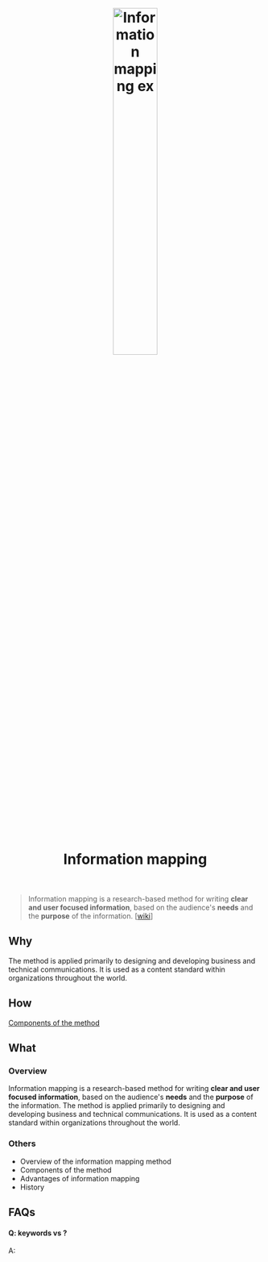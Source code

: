 <h1 align="center">
<br>
	<a href="https://www.wikiwand.com/en/Information_mapping">
  <img src="https://i.imgur.com/cF5AdEo.jpg" alt="Information mapping ex" width=42%">
  </a>
  <br><br>
Information mapping 
  <br><br>
</h1>

> Information mapping is a research-based method for writing **clear and user focused information**, based on the audience's **needs** and the **purpose** of the information. [[wiki](https://www.wikiwand.com/en/Information_mapping)]

## Why 

The method is applied primarily to designing and developing business and technical communications. It is used as a content standard within organizations throughout the world.

## How

[Components of the method](https://www.wikiwand.com/en/Information_mapping#/Components_of_the_method)

## What 

### Overview

Information mapping is a research-based method for writing **clear and user focused information**, based on the audience's **needs** and the **purpose** of the information. The method is applied primarily to designing and developing business and technical communications. It is used as a content standard within organizations throughout the world.


### Others

* Overview of the information mapping method
* Components of the method
* Advantages of information mapping
* History


## FAQs

#### Q: keywords vs ?

A: 


